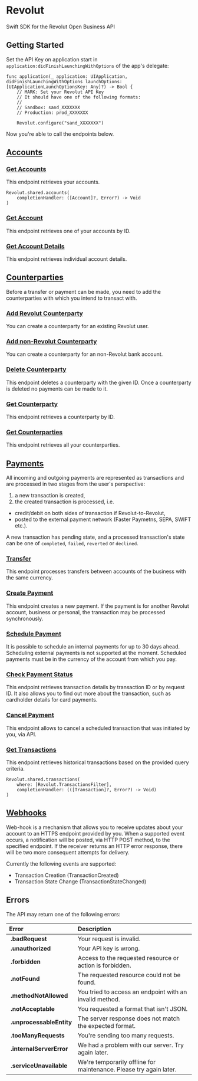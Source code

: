 # Revolut
Swift SDK for the Revolut Open Business API

## Getting Started

Set the API Key on application start in `application:didFinishLaunchingWithOptions` of the app's delegate:

```
func application(_ application: UIApplication, didFinishLaunchingWithOptions launchOptions: [UIApplicationLaunchOptionsKey: Any]?) -> Bool {
    // MARK: Set your Revolut API Key
    // It should have one of the following formats:
    //
    // Sandbox: sand_XXXXXXX
    // Production: prod_XXXXXXX
    
    Revolut.configure("sand_XXXXXXX")

```

Now you're able to call the endpoints below.

## [Accounts](https://revolutdev.github.io/business-api/#accounts)

### [Get Accounts](https://revolutdev.github.io/business-api/#get-accounts)
This endpoint retrieves your accounts.

```
Revolut.shared.accounts(
    completionHandler: ([Account]?, Error?) -> Void
)
```

### [Get Account](https://revolutdev.github.io/business-api/#get-account)
This endpoint retrieves one of your accounts by ID.

### [Get Account Details](https://revolutdev.github.io/business-api/#get-account-details)
This endpoint retrieves individual account details.

## [Counterparties](https://revolutdev.github.io/business-api/#counterparties)
Before a transfer or payment can be made, you need to add the counterparties with which you intend to transact with.

### [Add Revolut Counterparty](https://revolutdev.github.io/business-api/#add-revolut-counterparty)
You can create a counterparty for an existing Revolut user.

### [Add non-Revolut Counterparty](https://revolutdev.github.io/business-api/#add-non-revolut-counterparty)
You can create a counterparty for an non-Revolut bank account.

### [Delete Counterparty](https://revolutdev.github.io/business-api/#delete-counterparty)
This endpoint deletes a counterparty with the given ID. Once a counterparty is deleted no payments can be made to it.

### [Get Counterparty](https://revolutdev.github.io/business-api/#get-counterparty)
This endpoint retrieves a counterparty by ID.

### [Get Counterparties](https://revolutdev.github.io/business-api/#get-counterparties)
This endpoint retrieves all your counterparties.

## [Payments](https://revolutdev.github.io/business-api/#payments)
All incoming and outgoing payments are represented as transactions and are processed in two stages from the user's perspective:

1. a new transaction is created,
2. the created transaction is processed, i.e.
- credit/debit on both sides of transaction if Revolut-to-Revolut,
- posted to the external payment network (Faster Paymetns, SEPA, SWIFT etc.).

A new transaction has pending state, and a processed transaction's state can be one of `completed`, `failed`, `reverted` or `declined`.

### [Transfer](https://revolutdev.github.io/business-api/#transfer)
This endpoint processes transfers between accounts of the business with the same currency.

### [Create Payment](https://revolutdev.github.io/business-api/#create-payment)
This endpoint creates a new payment. If the payment is for another Revolut account, business or personal, the transaction may be processed synchronously.

### [Schedule Payment](https://revolutdev.github.io/business-api/#schedule-payment)
It is possible to schedule an internal payments for up to 30 days ahead. Scheduling external payments is not supported at the moment. Scheduled payments must be in the currency of the account from which you pay. 

### [Check Payment Status](https://revolutdev.github.io/business-api/#check-payment-status)
This endpoint retrieves transaction details by transaction ID or by request ID. It also allows you to find out more about the transaction, such as cardholder details for card payments.

### [Cancel Payment](https://revolutdev.github.io/business-api/#cancel-payment)
This endpoint allows to cancel a scheduled transaction that was initiated by you, via API.

### [Get Transactions](https://revolutdev.github.io/business-api/#get-transactions)
This endpoint retrieves historical transactions based on the provided query criteria.

```
Revolut.shared.transactions(
    where: [Revolut.TransactionsFilter],
    completionHandler: (([Transaction]?, Error?) -> Void)
)
```

## [Webhooks](https://revolutdev.github.io/business-api/#web-hooks)
Web-hook is a mechanism that allows you to receive updates about your account to an HTTPS endpoint provided by you. When a supported event occurs, a notification will be posted, via HTTP POST method, to the specified endpoint. If the receiver returns an HTTP error response, there will be two more consequent attempts for delivery.

Currently the following events are supported:

* Transaction Creation (TransactionCreated)
* Transaction State Change (TransactionStateChanged)


## Errors
The API may return one of the following errors:

| Error                    | Description |
| :---                     | :--- |
| **.badRequest**          | Your request is invalid. |
| **.unauthorized**        | Your API key is wrong. |
| **.forbidden**           | Access to the requested resource or action is forbidden. |
| **.notFound**            | The requested resource could not be found. |
| **.methodNotAllowed**    | You tried to access an endpoint with an invalid method. |
| **.notAcceptable**       | You requested a format that isn't JSON. |
| **.unprocessableEntity** | The server response does not match the expected format. |
| **.tooManyRequests**     | You're sending too many requests. |
| **.internalServerError** | We had a problem with our server. Try again later. |
| **.serviceUnavailable**  | We're temporarily offline for maintenance. Please try again later. |
